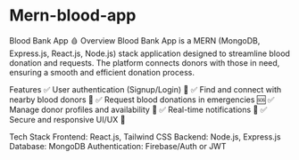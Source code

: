 ﻿# Mern-blood-app


 Blood Bank App 🩸
Overview
Blood Bank App is a MERN (MongoDB, Express.js, React.js, Node.js) stack application designed to streamline blood donation and requests. The platform connects donors with those in need, ensuring a smooth and efficient donation process.

Features
✅ User authentication (Signup/Login) 🔐
✅ Find and connect with nearby blood donors 📍
✅ Request blood donations in emergencies 🆘
✅ Manage donor profiles and availability 🏥
✅ Real-time notifications 📢
✅ Secure and responsive UI/UX 🎨

Tech Stack
Frontend: React.js, Tailwind CSS
Backend: Node.js, Express.js
Database: MongoDB
Authentication: Firebase/Auth or JWT 

